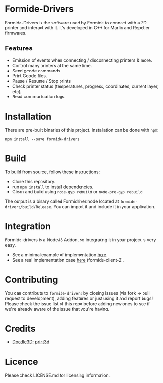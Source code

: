 # Formide-Drivers
 
Formide-Drivers is the software used by Formide to connect with a 3D printer and interact with it. It's developed in C++ for Marlin and Repetier firmwares.

## Features
* Emission of events when connecting / disconnecting printers & more.
* Control many printers at the same time.
* Send gcode commands.
* Print Gcode files.
* Pause / Resume / Stop prints
* Check printer status (temperatures, progress, coordinates, current layer, etc).
* Read communication logs.

# Installation
There are pre-built binaries of this project.
Installation can be done with `npm`:
```
npm install --save formide-drivers
```


# Build
To build from source, follow these instructions:

* Clone this repository.
* run `npm install` to install dependencies.
* Clean and build using `node-gyp rebuild` or `node-pre-gyp rebuild`.

The output is a binary called Formidriver.node located at `formide-drivers/build/Release`. You can import it and include it in your application.


# Integration
Formide-drivers is a NodeJS Addon, so integrating it in your project is very easy.
- See a minimal example of implementation [here][1].
- See a real implementation case [here][2] (formide-client-2).


# Contributing
You can contribute to `formide-drivers` by closing issues (via fork -> pull request to development), adding features or just using it and report bugs!
Please check the issue list of this repo before adding new ones to see if we're already aware of the issue that you're having.


# Credits
- [Doodle3D](https://github.com/doodle3d): [print3d](https://github.com/doodle3d/print3d)


# Licence
Please check LICENSE.md for licensing information.



[1]:https://github.com/PRINTR3D/formide-drivers/blob/master/FormidriverFunctions.js
[2]:https://github.com/PRINTR3D/formide-client-2/tree/master/src/core/drivers
